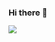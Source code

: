 ### Hi there 👋

<a href="https://www.python.org"><img src="https://www.google.com/imgres?imgurl=https%3A%2F%2Fcdn3.iconfinder.com%2Fdata%2Ficons%2Flogos-and-brands-adobe%2F512%2F267_Python-512.png&tbnid=pva57HXrn6X0VM&vet=12ahUKEwiYgYXD0rGCAxVQR2wGHaqRDv4QMygAegQIARBt..i&imgrefurl=https%3A%2F%2Fwww.iconfinder.com%2Ficons%2F4518857%2Fpython_icon&docid=d3dazghIaLJMQM&w=512&h=512&q=python%20icon%20image&client=safari&ved=2ahUKEwiYgYXD0rGCAxVQR2wGHaqRDv4QMygAegQIARBt"></a>

<!--
**adityapachchigar/adityapachchigar** is a ✨ _special_ ✨ repository because its `README.md` (this file) appears on your GitHub profile.

Here are some ideas to get you started:

- 🔭 I’m currently working on ...
- 🌱 I’m currently learning ...
- 👯 I’m looking to collaborate on ...
- 🤔 I’m looking for help with ...
- 💬 Ask me about ...
- 📫 How to reach me: ...
- 😄 Pronouns: ...
- ⚡ Fun fact: ...
-->
